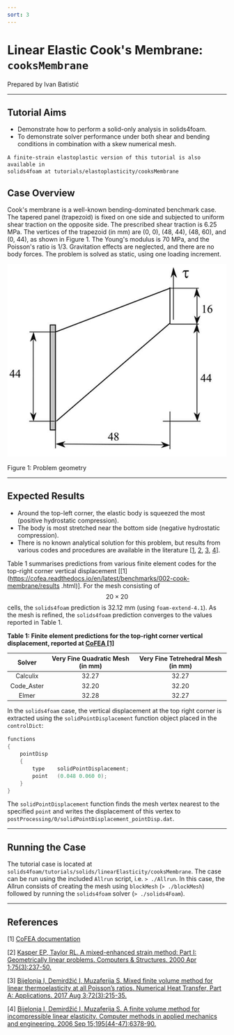 ```yaml
---
sort: 3
---
```


# Linear Elastic Cook's Membrane: `cooksMembrane`

Prepared by Ivan Batistić

---

## Tutorial Aims

- Demonstrate how to perform a solid-only analysis in solids4foam.
- To demonstrate solver performance under both shear and bending conditions in
  combination with a skew numerical mesh.

```note
A finite-strain elastoplastic version of this tutorial is also available in
solids4foam at tutorials/elastoplasticity/cooksMembrane
```

## Case Overview

Cook's membrane is a well-known bending-dominated benchmark case. The tapered
panel (trapezoid) is fixed on one side and subjected to uniform shear traction
on the opposite side. The prescribed shear traction is 6.25 MPa. The vertices of
the trapezoid (in mm) are (0, 0), (48, 44), (48, 60), and (0, 44), as shown in
Figure 1. The Young's modulus is 70 MPa, and the Poisson's ratio is 1/3.
Gravitation effects are neglected, and there are no body forces. The problem is
solved as static, using one loading increment.

![Figure 1: Problem geometry](./images/cooksMembrane-geometry.png)

Figure 1: Problem geometry

---

## Expected Results

- Around the top-left corner, the elastic body is squeezed the most (positive
  hydrostatic compression).
- The body is most stretched near the bottom side (negative hydrostatic
  compression).
- There is no known analytical solution for this problem, but results from
  various codes and procedures are available in the literature [[1](https://cofea.readthedocs.io/en/latest/benchmarks/002-cook-membrane/results.html),
  [2](https://www.sciencedirect.com/science/article/abs/pii/S0045794999001340), [3](https://www.tandfonline.com/doi/abs/10.1080/10407782.2017.1372665?journalCode=unht20),
  [4](https://www.sciencedirect.com/science/article/abs/pii/S0045782506000387)].

Table 1 summarises predictions from various finite element codes for the
top-right corner vertical displacement
[[1](https://cofea.readthedocs.io/en/latest/benchmarks/002-cook-membrane/results
.html)].
For the mesh consisting of $$20 \times 20$$ cells, the `solids4foam` prediction
is 32.12 mm (using `foam-extend-4.1`). As the mesh is refined, the `solids4foam`
prediction converges to the values reported in Table 1.

**Table 1: Finite element predictions for the top-right corner vertical
displacement, reported at [CoFEA [1]](https://cofea.readthedocs.io/en/latest/benchmarks/002-cook-membrane/results.html)**

| Solver | Very Fine Quadratic Mesh (in mm)| Very Fine Tetrehedral Mesh (in mm) |
| :--------: | :--------:  | :-----------------------------: |
|  Calculix  |    32.27    | 32.27                           |
| Code_Aster |    32.20    | 32.20                           |
|   Elmer    |    32.28    | 32.27                           |

In the `solids4foam` case, the vertical displacement at the top right corner is
extracted using the `solidPointDisplacement` function object placed in the
`controlDict`:

```c++
functions
{
    pointDisp
    {
        type    solidPointDisplacement;
        point   (0.048 0.060 0);
    }
}

```

The `solidPointDisplacement` function finds the mesh vertex nearest to the
specified `point` and writes the displacement of this vertex to
`postProcessing/0/solidPointDisplacement_pointDisp.dat`.

---

## Running the Case

The tutorial case is located at
`solids4foam/tutorials/solids/linearElasticity/cooksMembrane`. The case can be
run using the included `Allrun` script, i.e. `> ./Allrun`. In this case, the
Allrun consists of creating the mesh using `blockMesh` (`> ./blockMesh`)
followed by running the `solids4foam` solver (`> ./solids4Foam`).

---

## References

[1]
[CoFEA documentation](https://cofea.readthedocs.io/en/latest/benchmarks/002-cook-membrane/results.html)

[2]
[Kasper EP, Taylor RL. A mixed-enhanced strain method: Part I: Geometrically
linear problems. Computers & Structures. 2000 Apr 1;75(3):237-50.](https://www.sciencedirect.com/science/article/abs/pii/S0045794999001340)

[3]
[Bijelonja I, Demirdžić I, Muzaferija S. Mixed finite volume method for linear
thermoelasticity at all Poisson’s ratios. Numerical Heat Transfer, Part A:
Applications. 2017 Aug 3;72(3):215-35.](https://www.tandfonline.com/doi/abs/10.1080/10407782.2017.1372665?journalCode=unht20)

[4]
[Bijelonja I, Demirdžić I, Muzaferija S. A finite volume method for
incompressible linear elasticity. Computer methods in applied mechanics and
engineering. 2006 Sep 15;195(44-47):6378-90.](https://www.sciencedirect.com/science/article/abs/pii/S0045782506000387)
